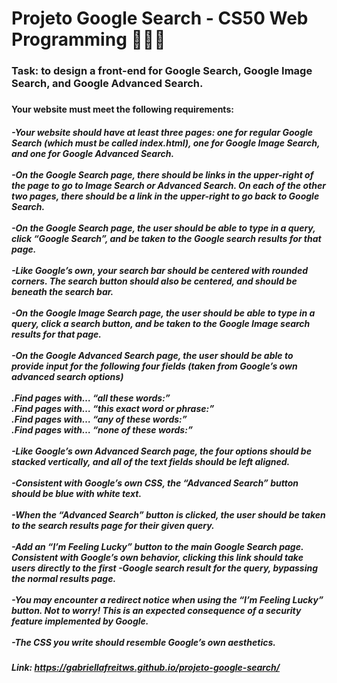 # Projeto Google Search - CS50 Web Programming 👩🏻‍💻

<h3>Task: to design a front-end for Google Search, Google Image Search, and Google Advanced Search.<h3>

<h4>Your website must meet the following requirements:<h4>

<h5>
-Your website should have at least three pages: one for regular Google Search (which must be called index.html), one for Google Image Search, and one for Google Advanced Search.<br><br>
-On the Google Search page, there should be links in the upper-right of the page to go to Image Search or Advanced Search. On each of the other two pages, there should be a link in the upper-right to go back to Google Search.<br><br>
-On the Google Search page, the user should be able to type in a query, click “Google Search”, and be taken to the Google search results for that page.<br><br>
-Like Google’s own, your search bar should be centered with rounded corners. The search button should also be centered, and should be beneath the search bar.<br><br>
-On the Google Image Search page, the user should be able to type in a query, click a search button, and be taken to the Google Image search results for that page.<br><br>
-On the Google Advanced Search page, the user should be able to provide input for the following four fields (taken from Google’s own advanced search options)<br><br>
.Find pages with… “all these words:”<br>
.Find pages with… “this exact word or phrase:”<br>
.Find pages with… “any of these words:”<br>
.Find pages with… “none of these words:”<br><br>
-Like Google’s own Advanced Search page, the four options should be stacked vertically, and all of the text fields should be left aligned.<br><br>
-Consistent with Google’s own CSS, the “Advanced Search” button should be blue with white text.<br><br>
-When the “Advanced Search” button is clicked, the user should be taken to the search results page for their given query.<br><br>
-Add an “I’m Feeling Lucky” button to the main Google Search page. Consistent with Google’s own behavior, clicking this link should take users directly to the first -Google search result for the query, bypassing the normal results page.<br><br>
-You may encounter a redirect notice when using the “I’m Feeling Lucky” button. Not to worry! This is an expected consequence of a security feature implemented by Google.<br><br>
-The CSS you write should resemble Google’s own aesthetics.<br>
<h5>

Link: https://gabriellafreitws.github.io/projeto-google-search/


